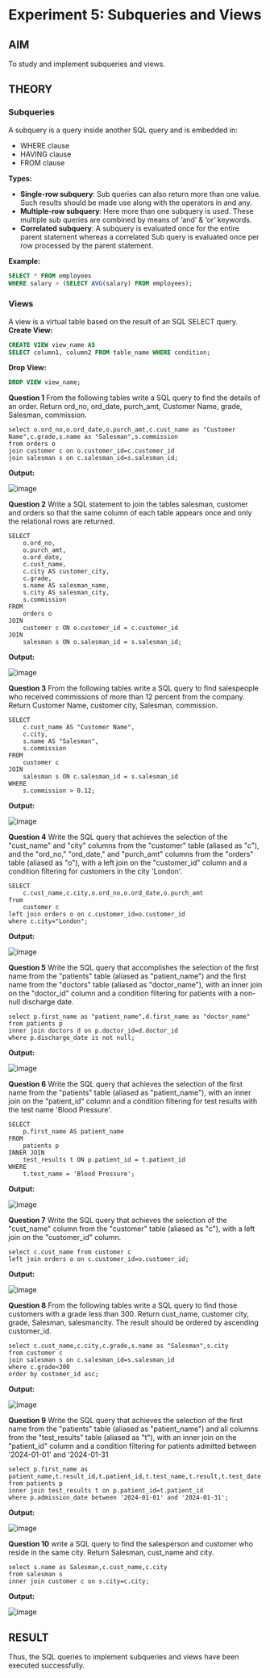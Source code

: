 # Experiment 5: Subqueries and Views

## AIM
To study and implement subqueries and views.

## THEORY

### Subqueries
A subquery is a query inside another SQL query and is embedded in:
- WHERE clause
- HAVING clause
- FROM clause

**Types:**
- **Single-row subquery**:
  Sub queries can also return more than one value. Such results should be made use along with the operators in and any.
- **Multiple-row subquery**:
  Here more than one subquery is used. These multiple sub queries are combined by means of ‘and’ & ‘or’ keywords.
- **Correlated subquery**:
  A subquery is evaluated once for the entire parent statement whereas a correlated Sub query is evaluated once per row processed by the parent statement.

**Example:**
```sql
SELECT * FROM employees
WHERE salary > (SELECT AVG(salary) FROM employees);
```
### Views
A view is a virtual table based on the result of an SQL SELECT query.
**Create View:**
```sql
CREATE VIEW view_name AS
SELECT column1, column2 FROM table_name WHERE condition;
```
**Drop View:**
```sql
DROP VIEW view_name;
```

**Question 1**
From the following tables write a SQL query to find the details of an order. Return ord_no, ord_date, purch_amt, Customer Name, grade, Salesman, commission. 
```
select o.ord_no,o.ord_date,o.purch_amt,c.cust_name as "Customer Name",c.grade,s.name as "Salesman",s.commission
from orders o
join customer c on o.customer_id=c.customer_id
join salesman s on c.salesman_id=s.salesman_id;
```

**Output:**

![image](https://github.com/user-attachments/assets/730d4ffe-f876-43f6-a1c4-a2b8374e6dd3)


**Question 2**
Write a SQL statement to join the tables salesman, customer and orders so that the same column of each table appears once and only the relational rows are returned. 

```
SELECT 
    o.ord_no,
    o.purch_amt,
    o.ord_date,
    c.cust_name,
    c.city AS customer_city,
    c.grade,
    s.name AS salesman_name,
    s.city AS salesman_city,
    s.commission
FROM 
    orders o
JOIN 
    customer c ON o.customer_id = c.customer_id
JOIN 
    salesman s ON o.salesman_id = s.salesman_id;

```

**Output:**

![image](https://github.com/user-attachments/assets/b90a0a79-bef2-4acd-a7a9-4b8ad16cdda1)

**Question 3**
From the following tables write a SQL query to find salespeople who received commissions of more than 12 percent from the company. Return Customer Name, customer city, Salesman, commission.  

```
SELECT 
    c.cust_name AS "Customer Name",
    c.city,
    s.name AS "Salesman",
    s.commission
FROM 
    customer c
JOIN 
    salesman s ON c.salesman_id = s.salesman_id
WHERE 
    s.commission > 0.12;

```

**Output:**

![image](https://github.com/user-attachments/assets/3b9f3cbc-565f-4be7-8228-d1320833fbd5)

**Question 4**
Write the SQL query that achieves the selection of the "cust_name" and "city" columns from the "customer" table (aliased as "c"), and the "ord_no," "ord_date," and "purch_amt" columns from the "orders" table (aliased as "o"), with a left join on the "customer_id" column and a condition filtering for customers in the city 'London'.

```
SELECT 
    c.cust_name,c.city,o.ord_no,o.ord_date,o.purch_amt
from 
    customer c 
left join orders o on c.customer_id=o.customer_id
where c.city="London";
```

**Output:**

![image](https://github.com/user-attachments/assets/06a0c918-5627-4120-9a31-d6304ea83115)


**Question 5**
Write the SQL query that accomplishes the selection of the first name from the "patients" table (aliased as "patient_name") and the first name from the "doctors" table (aliased as "doctor_name"), with an inner join on the "doctor_id" column and a condition filtering for patients with a non-null discharge date.

```
select p.first_name as "patient_name",d.first_name as "doctor_name" 
from patients p 
inner join doctors d on p.doctor_id=d.doctor_id
where p.discharge_date is not null;
```

**Output:**

![image](https://github.com/user-attachments/assets/454d40fd-7ee2-45b6-9c60-d12d742aecec)


**Question 6**
Write the SQL query that achieves the selection of the first name from the "patients" table (aliased as "patient_name"), with an inner join on the "patient_id" column and a condition filtering for test results with the test name 'Blood Pressure'.

```
SELECT 
    p.first_name AS patient_name
FROM 
    patients p
INNER JOIN 
    test_results t ON p.patient_id = t.patient_id
WHERE 
    t.test_name = 'Blood Pressure';

```

**Output:**

![image](https://github.com/user-attachments/assets/f1be90e6-dad5-416e-b651-058404b99405)


**Question 7**
Write the SQL query that achieves the selection of the "cust_name" column from the "customer" table (aliased as "c"), with a left join on the "customer_id" column.

```
select c.cust_name from customer c
left join orders o on c.customer_id=o.customer_id;
```

**Output:**

![image](https://github.com/user-attachments/assets/9cceefaa-da00-495b-9d4e-fc79af9d499a)


**Question 8**
From the following tables write a SQL query to find those customers with a grade less than 300. Return cust_name, customer city, grade, Salesman, salesmancity. The result should be ordered by ascending customer_id. 

```
select c.cust_name,c.city,c.grade,s.name as "Salesman",s.city
from customer c
join salesman s on c.salesman_id=s.salesman_id
where c.grade<300
order by customer_id asc;
```

**Output:**

![image](https://github.com/user-attachments/assets/8fc9d9c5-443e-4cd1-8957-dde1103170ed)


**Question 9**
Write the SQL query that achieves the selection of the first name from the "patients" table (aliased as "patient_name") and all columns from the "test_results" table (aliased as "t"), with an inner join on the "patient_id" column and a condition filtering for patients admitted between '2024-01-01' and '2024-01-31

```
select p.first_name as patient_name,t.result_id,t.patient_id,t.test_name,t.result,t.test_date
from patients p
inner join test_results t on p.patient_id=t.patient_id
where p.admission_date between '2024-01-01' and '2024-01-31';
```

**Output:**

![image](https://github.com/user-attachments/assets/64fcc645-0d3a-440c-a493-1f7e3aada131)


**Question 10**
write a SQL query to find the salesperson and customer who reside in the same city. Return Salesman, cust_name and city.

```
select s.name as Salesman,c.cust_name,c.city
from salesman s
inner join customer c on s.city=c.city;
```

**Output:**

![image](https://github.com/user-attachments/assets/4343c1da-6888-45c7-84f7-383f9bbd7bf2)



## RESULT
Thus, the SQL queries to implement subqueries and views have been executed successfully.
